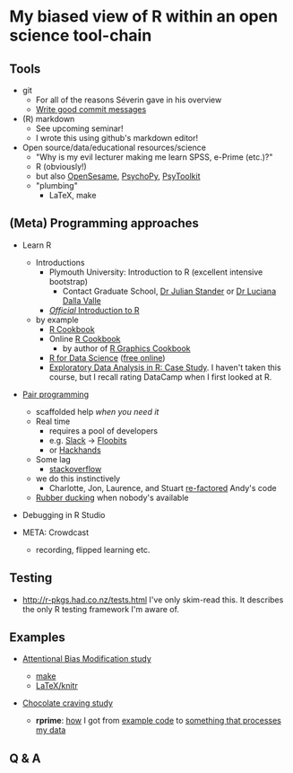 # My biased view of R within an open science tool-chain

## Tools

* git
  * For all of the reasons Séverin gave in his overview
  * [Write good commit messages](http://chris.beams.io/posts/git-commit/)
* (R) markdown
  * See upcoming seminar!
  * I wrote this using github's markdown editor!
* Open source/data/educational resources/science
  * "Why is my evil lecturer making me learn SPSS, e-Prime (etc.)?"
  * R (obviously!)
  * but also [OpenSesame](http://osdoc.cogsci.nl/), [PsychoPy](http://www.psychopy.org/), [PsyToolkit](http://www.psytoolkit.org/)
  * "plumbing"
    * LaTeX, make
 
## (Meta) Programming approaches

* Learn R
  * Introductions
    * Plymouth University: Introduction to R (excellent intensive bootstrap)
      * Contact Graduate School, [Dr Julian Stander](https://www.plymouth.ac.uk/staff/julian-stander) or [Dr Luciana Dalla Valle](https://www.plymouth.ac.uk/staff/luciana-dalla-valle)
    * [*Official* Introduction to R](https://cran.r-project.org/doc/manuals/r-release/R-intro.html)
  * by example
    * [R Cookbook](https://books.google.co.uk/books?id=KIHuSXyhawEC)
    * Online [R Cookbook](http://www.cookbook-r.com/)
      * by author of [R Graphics Cookbook](https://books.google.co.uk/books?id=_iVFgKTRYrQC)
    * [R for Data Science](http://shop.oreilly.com/product/0636920034407.do) ([free online](http://r4ds.had.co.nz/))
    * [Exploratory Data Analysis in R: Case Study](https://www.datacamp.com/courses/exploratory-data-analysis-in-r-case-study).  I haven't taken this course, but I recall rating DataCamp when I first looked at R.

* [Pair programming](https://en.wikipedia.org/wiki/Pair_programming)
  * scaffolded help _when you need it_
  * Real time
    * requires a pool of developers
    * e.g. [Slack](https://psych-plymouth-ac-uk.slack.com/messages/@stuartgspicer/) -> [Floobits](https://floobits.com/earcanal)
    * or [Hackhands](https://hackhands.com/)
  * Some lag
    * [stackoverflow](http://stackoverflow.com/)
  * we do this instinctively
    * Charlotte, Jon, Laurence, and Stuart [re-factored](https://en.wikipedia.org/wiki/Code_refactoring) Andy's code
  * [Rubber ducking](http://wiki.c2.com/?RubberDucking) when nobody's available  
* Debugging in R Studio

* META: Crowdcast
    * recording, flipped learning etc.

## Testing

  * http://r-pkgs.had.co.nz/tests.html I've only skim-read this. It describes the only R testing framework I'm aware of.
  
## Examples

* [Attentional Bias Modification study](https://github.com/earcanal/dotprobe)
  * [make](https://github.com/earcanal/msc_dissertation/blob/master/Makefile)
  * [LaTeX/knitr](https://github.com/earcanal/msc_dissertation/blob/master/dissertation.Rnw)
 
* [Chocolate craving study](https://github.com/earcanal/chocolate_craving)
  * **rprime**: [how](https://github.com/earcanal/chocolate_craving/commits/master) I got from [example code](https://cran.r-project.org/web/packages/rprime/vignettes/multiple-files.html) to [something that processes my data](https://github.com/earcanal/chocolate_craving/blob/master/craving_chocolate.R)

## Q & A
